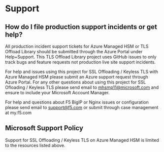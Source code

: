 # Support

## How do I file production support incidents or get help? 

All production incident support tickets for Azure Managed HSM or TLS Offload Library should be submitted through the Azure Portal under Help+Support. This TLS Offload Library project uses GitHub issues to only track bugs and feature requests not production live site support incidents.

For help and issues using this project for SSL Offloading / Keyless TLS with Azure Managed HSM please submit an Azure support request through Azure Portal. For any other questions about using this project for SSL Ofloading / Keyless TLS please send email to [mhsmp11@microsoft.com](mailto:mhsmp11@microsoft.com) and ensure to include your Microsoft Account Manager.

For help and questions about F5 BigIP or Nginx issues or configuration please send email to support@f5.com or submit through case management at my.f5.com

## Microsoft Support Policy  

Support for SSL Offloading / Keyless TLS on Azure Managed HSM is limited to the resources listed above.
